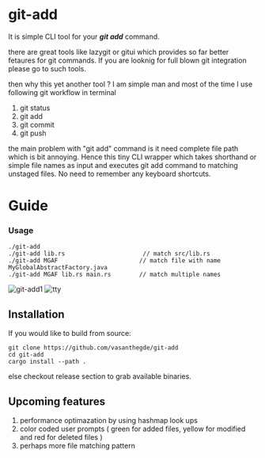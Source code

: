 # git-add
It is simple CLI tool for your **_git add_** command.

there are great tools like lazygit or gitui which provides so far better fetaures for git commands. 
If you are looknig for full blown git integration please go to such tools.

then why this yet another tool ?
I am simple man and most of the time I use following git workflow in terminal
1. git status 
2. git add
3. git commit
4. git push

the main problem with "git add" command is it need complete file path which is bit annoying. 
Hence this tiny CLI wrapper which takes shorthand or simple file names as input and executes git add command to matching unstaged files. 
No need to remember any keyboard shortcuts. 

# Guide

### Usage
```
./git-add
./git-add lib.rs                      // match src/lib.rs
./git-add MGAF                       // match file with name MyGlobalAbstractFactory.java
./git-add MGAF lib.rs main.rs        // match multiple names
```

![git-add1](https://user-images.githubusercontent.com/12895102/211737721-5a2b8725-345c-4344-b0a2-271788738e56.gif)
![tty](https://user-images.githubusercontent.com/12895102/211737830-3dfbbc2c-6723-4aba-b070-bdcd517a80df.gif)

## Installation
If you would like to build from source:

```
git clone https://github.com/vasanthegde/git-add
cd git-add
cargo install --path .
```
else checkout release section to grab available binaries.


## Upcoming features
1. performance optimazation by using hashmap look ups
2. color coded user prompts ( green for added files, yellow for modified and red for deleted files ) 
3. perhaps more file matching pattern
